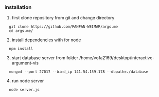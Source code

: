 ### installation

1.  first clone repository from git and change directory

```
  git clone https://github.com/FANFAN-WEIMAR/args.me
  cd args.me/
```


2.  install dependencies with for node
```
  npm install
```

3. start database server from folder /home/vofa2169/desktop/interactive-argument-vis
```
  mongod --port 27017 --bind_ip 141.54.159.178 --dbpath=./database
```

4.  run node server
```
  node server.js
```


